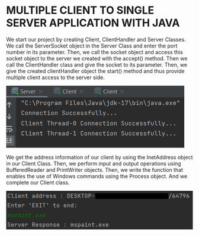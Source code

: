 # MULTIPLE CLIENT TO SINGLE SERVER APPLICATION WITH JAVA

We start our project by creating Client, ClientHandler and Server Classes.
We call the ServerSocket object in the Server Class and enter the port number in its parameter.
Then, we call the socket object and access this socket object to the server we created with the accept() method.
Then we call the ClientHandler class and give the socket to its parameter.
Then, we give the created clientHandler object the start() method and thus provide multiple client access to the server side.

![](images/1.png)

We get the address information of our client by using the InetAddress object in our Client Class.
Then, we perform input and output operations using BufferedReader and PrintWriter objects.
Then, we write the function that enables the use of Windows commands using the Process object.
And we complete our Client class.

![](images/2.png)
